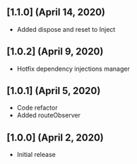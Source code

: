 ## [1.1.0] (April 14, 2020)
- Added dispose and reset to Inject

## [1.0.2] (April 9, 2020)
- Hotfix dependency injections manager

## [1.0.1] (April 5, 2020)
- Code refactor
- Added routeObserver

## [1.0.0] (April 2, 2020)
- Initial release